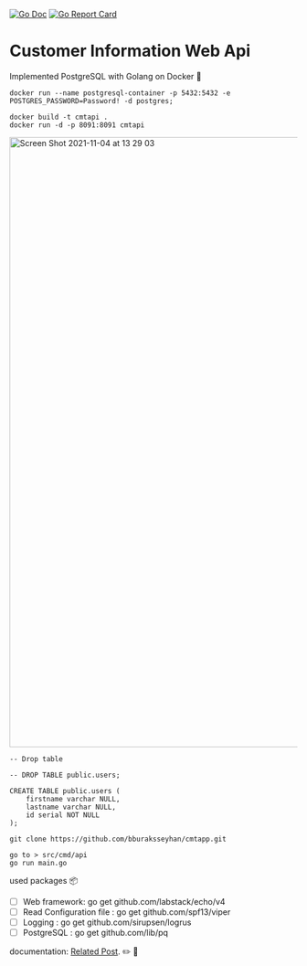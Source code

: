 [![Go Doc](https://godoc.org/github.com/gogf/gf?status.svg)](https://godoc.org/github.com/gogf/gf)
[![Go Report Card](https://goreportcard.com/badge/github.com/bburaksseyhan/cmtapp)](https://goreportcard.com/report/github.com/bburaksseyhan/cmtapp)

# Customer Information Web Api

Implemented PostgreSQL with Golang on Docker :ship:

```docker run --name postgresql-container -p 5432:5432 -e POSTGRES_PASSWORD=Password! -d postgres;```

```
docker build -t cmtapi .
docker run -d -p 8091:8091 cmtapi
```
<img width="1068" alt="Screen Shot 2021-11-04 at 13 29 03" src="https://user-images.githubusercontent.com/60069987/140298537-31b7d548-d902-439d-bbb9-48a2ce85aa51.png">

```
-- Drop table

-- DROP TABLE public.users;

CREATE TABLE public.users (
	firstname varchar NULL,
	lastname varchar NULL,
	id serial NOT NULL
);

```

```git clone https://github.com/bburaksseyhan/cmtapp.git```

```
go to > src/cmd/api
go run main.go
```

used packages :package:

- [ ] Web framework: go get github.com/labstack/echo/v4
- [ ] Read Configuration file : go get github.com/spf13/viper
- [ ] Logging : go get github.com/sirupsen/logrus
- [ ] PostgreSQL : go get github.com/lib/pq

documentation: [Related Post](https://dev.to/bseyhan/golang-with-database-operations-3jl0). :pencil2: :book:



